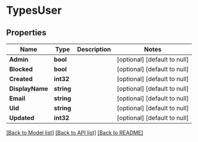 # TypesUser

## Properties
Name | Type | Description | Notes
------------ | ------------- | ------------- | -------------
**Admin** | **bool** |  | [optional] [default to null]
**Blocked** | **bool** |  | [optional] [default to null]
**Created** | **int32** |  | [optional] [default to null]
**DisplayName** | **string** |  | [optional] [default to null]
**Email** | **string** |  | [optional] [default to null]
**Uid** | **string** |  | [optional] [default to null]
**Updated** | **int32** |  | [optional] [default to null]

[[Back to Model list]](../README.md#documentation-for-models) [[Back to API list]](../README.md#documentation-for-api-endpoints) [[Back to README]](../README.md)

